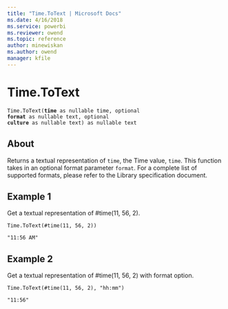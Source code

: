 ```yaml
---
title: "Time.ToText | Microsoft Docs"
ms.date: 4/16/2018
ms.service: powerbi
ms.reviewer: owend
ms.topic: reference
author: minewiskan
ms.author: owend
manager: kfile
---
```

# Time.ToText

<code>Time.ToText(**time** as nullable time, optional **format** as nullable text, optional **culture** as nullable text) as nullable text</code>

## About
Returns a textual representation of <code>time</code>, the Time value, <code>time</code>. This function takes in an optional format parameter <code>format</code>. For a complete list of supported formats, please refer to the Library specification document.

## Example 1
Get a textual representation of #time(11, 56, 2).

``` 
Time.ToText(#time(11, 56, 2))
``` 


``` 
"11:56 AM"
``` 

## Example 2
Get a textual representation of #time(11, 56, 2) with format option.
``` 
Time.ToText(#time(11, 56, 2), "hh:mm")
``` 

``` 
"11:56"
```  
